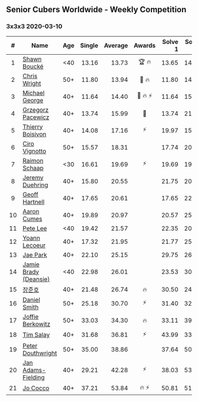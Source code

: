 ## Senior Cubers Worldwide - Weekly Competition
### 3x3x3 2020-03-10

| # | Name | Age | Single | Average | Awards | Solve 1 | Solve 2 | Solve 3 | Solve 4 | Solve 5 | Video |
| :--: | -- | :--: | --: | --: | :--: | --: | --: | --: | --: | --: | :-- |
| 1 | [Shawn Boucké](../persons/shawn_boucke.md) | <40 | 13.16 | 13.73 | 🏆 🔥 | 13.65 | 14.33 | 13.16 | 14.82 | 13.23 | [Link](https://www.facebook.com/events/164742401163863/permalink/164912484480188/) |
| 2 | [Chris Wright](../persons/chris_wright.md) | 50+ | 11.80 | 13.94 | 🥇 🔥 | 11.80 | 14.48 | 14.75 | 13.46 | 13.88 | [Link](https://www.facebook.com/events/164742401163863/permalink/166336147671155/) |
| 3 | [Michael George](../persons/michael_george.md) | 40+ | 11.64 | 14.40 | 🥈 🔥 ⚡ | 11.64 | 15.77 | 14.65 | 12.78 | DNF | [Link](https://www.facebook.com/events/164742401163863/permalink/164839624487474/) |
| 4 | [Grzegorz Pacewicz](../persons/grzegorz_pacewicz.md) | 40+ | 13.74 | 15.99 | 🥉 | 13.74 | 21.14 | 15.51 | 18.16 | 14.31 | [Link](https://www.facebook.com/events/164742401163863/permalink/167261364245300/) |
| 5 | [Thierry Boisivon](../persons/thierry_boisivon.md) | 40+ | 14.08 | 17.16 | ⚡ | 19.97 | 15.16 | 14.08 | 18.27 | 18.06 | [Link](https://www.facebook.com/events/164742401163863/permalink/166460117658758/) |
| 6 | [Ciro Vignotto](../persons/ciro_vignotto.md) | 50+ | 15.57 | 18.31 |  | 17.74 | 20.15 | 17.05 | 22.82 | 15.57 | [Link](https://www.facebook.com/events/164742401163863/permalink/165962107708559/) |
| 7 | [Raimon Schaap](../persons/raimon_schaap.md) | <30 | 16.61 | 19.69 | ⚡ | 19.69 | 19.90 | 19.50 | 16.61 | 20.27 | [Link](https://www.facebook.com/events/164742401163863/permalink/164788741159229/) |
| 8 | [Jeremy Duehring](../persons/jeremy_duehring.md) | 40+ | 15.80 | 20.55 |  | 21.75 | 20.34 | 24.61 | 19.55 | 15.80 | [Link](https://www.facebook.com/events/164742401163863/permalink/167862610851842/) |
| 9 | [Geoff Hartnell](../persons/geoff_hartnell.md) | 40+ | 17.65 | 20.61 |  | 17.65 | 22.55 | 19.03 | 24.22 | 20.26 | [Link](https://www.facebook.com/events/164742401163863/permalink/165824524388984/) |
| 10 | [Aaron Cumes](../persons/aaron_cumes.md) | 40+ | 19.89 | 20.97 |  | 20.57 | 25.34 | 21.01 | 19.89 | 21.35 | [Link](https://www.facebook.com/events/164742401163863/permalink/165284231109680/) |
| 11 | [Pete Lee](../persons/pete_lee.md) | <40 | 19.42 | 21.57 |  | 22.35 | 20.10 | 19.42 | 22.26 | 24.79 | [Link](https://www.facebook.com/events/164742401163863/permalink/167469494224487/) |
| 12 | [Yoann Lecoeur](../persons/yoann_lecoeur.md) | 40+ | 17.32 | 21.95 |  | 21.77 | 25.37 | 17.32 | 23.12 | 20.97 | [Link](https://www.facebook.com/events/164742401163863/permalink/167223714249065/) |
| 13 | [Jae Park](../persons/jae_park.md) | 40+ | 22.10 | 25.15 |  | 29.75 | 26.59 | 22.10 | 23.52 | 25.34 | [Link](https://www.facebook.com/events/164742401163863/permalink/164836874487749/) |
| 14 | [Jamie Brady (Deansie)](../persons/jamie_brady.md) | <40 | 22.98 | 26.01 |  | 23.53 | 30.90 | 24.74 | 29.76 | 22.98 | [Link](https://www.facebook.com/events/164742401163863/permalink/166786534292783/) |
| 15 | [장준호](../persons/장준호.md) | 40+ | 21.48 | 26.74 | 🔥 | 30.50 | 24.12 | 21.48 | 25.61 | 31.94 | [Link](https://www.facebook.com/events/164742401163863/permalink/167767190861384/) |
| 16 | [Daniel Smith](../persons/daniel_smith.md) | 50+ | 25.18 | 30.70 | ⚡ | 31.40 | 32.61 | 25.18 | 28.10 | 33.24 | [Link](https://www.facebook.com/events/164742401163863/permalink/165165907788179/) |
| 17 | [Joffie Berkowitz](../persons/joffie_berkowitz.md) | 50+ | 33.03 | 34.30 | 🔥 | 33.11 | 39.28 | 33.25 | 36.55 | 33.03 | [Link](https://www.facebook.com/events/164742401163863/permalink/167793530858750/) |
| 18 | [Tim Salay](../persons/tim_salay.md) | 40+ | 31.68 | 36.81 | ⚡ | 43.99 | 33.02 | 35.02 | 31.68 | 42.40 | [Link](https://www.facebook.com/events/164742401163863/permalink/164951044476332/) |
| 19 | [Peter Douthwright](../persons/peter_douthwright.md) | 50+ | 35.00 | 38.86 |  | 37.64 | 50.36 | 39.86 | 35.00 | 39.07 | [Link](https://www.facebook.com/events/164742401163863/permalink/167786264192810/) |
| 20 | [Jan Adams-Fielding](../persons/jan_adams-fielding.md) | 40+ | 29.21 | 42.28 | ⚡ | 38.03 | 53.20 | 51.10 | 29.21 | 37.70 | [Link](https://www.facebook.com/events/164742401163863/permalink/167427024228734/) |
| 21 | [Jo Cocco](../persons/jo_cocco.md) | 40+ | 37.21 | 53.84 | 🔥 ⚡ | 50.81 | 51.57 | 59.16 | 37.21 | 1:06.16 | [Link](https://www.facebook.com/events/164742401163863/permalink/168022254169211/) |

<!-- Global site tag (gtag.js) - Google Analytics -->
<script async src="https://www.googletagmanager.com/gtag/js?id=UA-86348435-3"></script>
<script>window.dataLayer = window.dataLayer || []; function gtag() {dataLayer.push(arguments);} gtag('js', new Date()); gtag('config', 'UA-86348435-3');</script>
